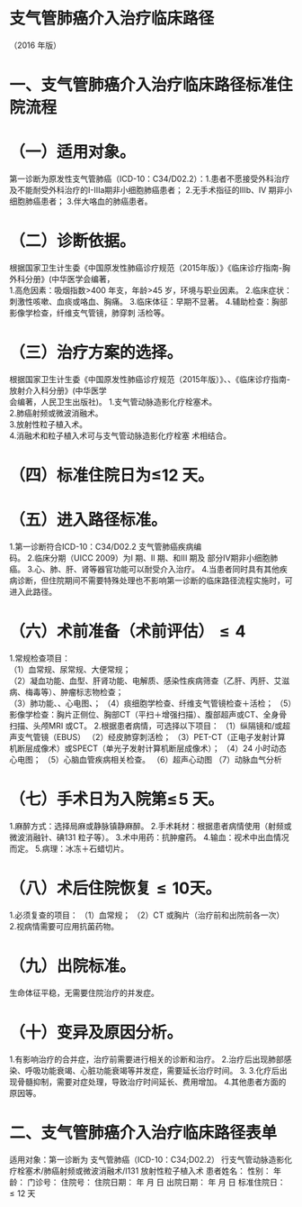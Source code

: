 # 支气管肺癌介入治疗临床路径  
（2016 年版）  
# 一、支气管肺癌介入治疗临床路径标准住院流程  
# （一）适用对象。  
第一诊断为原发性支气管肺癌（ICD-10：C34/D02.2）：1.患者不愿接受外科治疗及不能耐受外科治疗的I-Ⅲa期非小细胞肺癌患者； 2.无手术指征的IIIb、IV 期非小细胞肺癌患者； 3.伴大咯血的肺癌患者。  
# （二）诊断依据。  
根据国家卫生计生委《中国原发性肺癌诊疗规范（2015年版）》《临床诊疗指南-胸外科分册》(中华医学会编著，  
1.高危因素：吸烟指数>400 年支，年龄>45 岁，环境与职业因素。 2.临床症状：刺激性咳嗽、血痰或咯血、胸痛。 3.临床体征：早期不显著。 4.辅助检查：胸部影像学检查，纤维支气管镜，肺穿刺 活检等。  
# （三）治疗方案的选择。  
根据国家卫生计生委《中国原发性肺癌诊疗规范（2015年版）》、、《临床诊疗指南-放射介入科分册》(中华医学  
会编著，人民卫生出版社)。 1.支气管动脉造影化疗栓塞术。  
2.肺癌射频或微波消融术。  
3.放射性粒子植入术。  
4.消融术和粒子植入术可与支气管动脉造影化疗栓塞 术相结合。  
# （四）标准住院日为≤12 天。  
# （五）进入路径标准。  
1.第一诊断符合ICD-10：C34/D02.2 支气管肺癌疾病编  
码。 2.临床分期（UICC 2009）为I 期、II 期、和III 期及 部分Ⅳ期非小细胞肺癌。 3.心、肺、肝、肾等器官功能可以耐受介入治疗。 4.当患者同时具有其他疾病诊断，但住院期间不需要特殊处理也不影响第一诊断的临床路径流程实施时，可进入此路径。  
# （六）术前准备（术前评估）${\leqslant}4$  
1.常规检查项目：  
（1）血常规、尿常规、大便常规；  
（2）凝血功能、血型、肝肾功能、电解质、感染性疾病筛查（乙肝、丙肝、艾滋病、梅毒等）、肿瘤标志物检查；  
（3）肺功能、、心电图、； （4）痰细胞学检查、纤维支气管镜检查＋活检； （5）影像学检查：胸片正侧位、胸部CT（平扫＋增强扫描）、腹部超声或CT、全身骨扫描、头颅MRI 或CT。 2.根据患者病情，可选择以下项目： （1）纵隔镜和/或超声支气管镜（EBUS） （2）经皮肺穿刺活检； （3）PET-CT（正电子发射计算机断层成像术）或SPECT（单光子发射计算机断层成像术）； （4）24 小时动态心电图； （5）心脑血管疾病相关检查。 （6）超声心动图 （7）动脉血气分析  
# （七）手术日为入院第$\leqslant\!5$ 天。  
1.麻醉方式：选择局麻或静脉镇静麻醉。 2.手术耗材：根据患者病情使用（射频或微波消融针、碘131 粒子等）。 3.术中用药：抗肿瘤药。 4.输血：视术中出血情况而定。 5.病理：冰冻＋石蜡切片。  
# （八）术后住院恢复${\leqslant}10$天。  
1.必须复查的项目： （1）血常规； （2）CT 或胸片（治疗前和出院前各一次）  
2.视病情需要可应用抗菌药物。  
# （九）出院标准。  
生命体征平稳，无需要住院治疗的并发症。  
# （十）变异及原因分析。  
1.有影响治疗的合并症，治疗前需要进行相关的诊断和治疗。 2.治疗后出现肺部感染、呼吸功能衰竭、心脏功能衰竭等并发症，需要延长治疗时间。 3. 3.化疗后出现骨髓抑制，需要对症处理，导致治疗时间延长、费用增加。 4.其他患者方面的原因等。  
# 二、支气管肺癌介入治疗临床路径表单  
适用对象：第一诊断为 支气管肺癌（ICD-10：C34;D02.2） 行支气管动脉造影化疗栓塞术/肺癌射频或微波消融术/I131 放射性粒子植入术  患者姓名：           性别：    年龄：    门诊号：       住院号：       住院日期：   年  月  日    出院日期：   年  月   日     标准住院日：${\leqslant}12$ 天  
